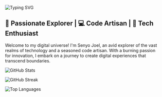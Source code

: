 ![Typing SVG](https://readme-typing-svg.herokuapp.com?font=Roboto&color=F83E77&center=true&vCenter=true&lines=I+am+a+Software+Engineer;I+am+a+Graphics+Designer;I+am+a+Mobile+App+Developer)

## 🚀 Passionate Explorer | 💻 Code Artisan | 🌟 Tech Enthusiast

Welcome to my digital universe! I'm Senyo Joel, an avid explorer of the vast realms of technology and a seasoned code artisan. With a burning passion for innovation, I embark on a journey to create digital experiences that transcend boundaries.




![GitHub Stats](https://github-readme-stats.vercel.app/api?username=Senyoj&show_icons=true&theme=radical)

![GitHub Streak](https://github-readme-streak-stats.herokuapp.com/?user=Senyoj&theme=dark)

![Top Languages](https://github-readme-stats.vercel.app/api/top-langs/?username=Senyoj&layout=compact&theme=dark)

